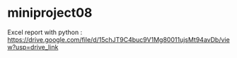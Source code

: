 # miniproject08
Excel report with python : https://drive.google.com/file/d/15chJT9C4buc9V1Mg80011ujsMt94avDb/view?usp=drive_link

